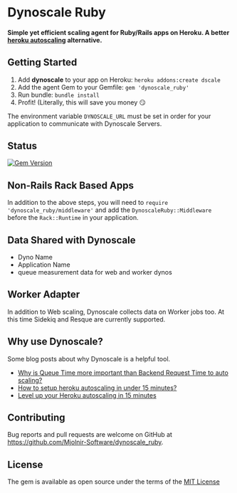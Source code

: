 # Dynoscale Ruby

#### Simple yet efficient scaling agent for Ruby/Rails apps on Heroku.  A better [heroku autoscaling](https://dynoscale.net/blog/why-is-queue-time-more-important-than-backend-request-time-to-auto-scaling) alternative.

## Getting Started

1. Add __dynoscale__ to your app on Heroku: `heroku addons:create dscale`
2. Add the agent Gem to your Gemfile: `gem 'dynoscale_ruby'`
3. Run bundle:  `bundle install`
4. Profit! (Literally, this will save you money 😏

The environment variable `DYNOSCALE_URL` must be set in order for your application to communicate with Dynoscale Servers.

## Status

[![Gem Version](https://badge.fury.io/rb/dynoscale_ruby.svg)](https://badge.fury.io/rb/dynoscale_ruby)

## Non-Rails Rack Based Apps

In addition to the above steps, you will need to `require 'dynoscale_ruby/middleware'` and add the `DynoscaleRuby::Middleware` before the `Rack::Runtime` in your application.

## Data Shared with Dynoscale

* Dyno Name
* Application Name
* queue measurement data for web and worker dynos

## Worker Adapter

In addition to Web scaling, Dynoscale collects data on Worker jobs too. At this time Sidekiq and Resque are currently supported.

## Why use Dynoscale?

Some blog posts about why Dynoscale is a helpful tool.

* [Why is Queue Time more important than Backend Request Time to auto scaling?](https://dynoscale.net/blog/why-is-queue-time-more-important-than-backend-request-time-to-auto-scaling)
* [How to setup heroku autoscaling in under 15 minutes?](https://dynoscale.net/blog/how-to-setup-heroku-autoscaling-in-under-15-minutes)
* [Level up your Heroku autoscaling in 15 minutes](http://localhost:5008/blog/level-up-your-heroku-autoscaling-in-15-minutes)

## Contributing

Bug reports and pull requests are welcome on GitHub at https://github.com/Mjolnir-Software/dynoscale_ruby.

## License

The gem is available as open source under the terms of the [MIT License](http://opensource.org/licenses/MIT)
